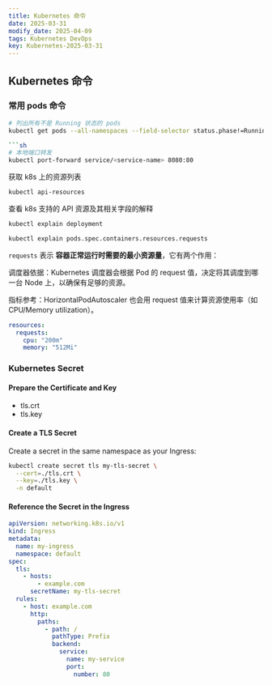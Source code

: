 ```yaml
---
title: Kubernetes 命令
date: 2025-03-31
modify_date: 2025-04-09
tags: Kubernetes DevOps
key: Kubernetes-2025-03-31
---
```


## Kubernetes 命令

### 常用 pods 命令

```sh
# 列出所有不是 Running 状态的 pods
kubectl get pods --all-namespaces --field-selector status.phase!=Running

```sh
# 本地端口转发
kubectl port-forward service/<service-name> 8080:80
```

<!--more-->

获取 k8s 上的资源列表

```sh
kubectl api-resources
```

查看 k8s 支持的 API 资源及其相关字段的解释

```sh
kubectl explain deployment

kubectl explain pods.spec.containers.resources.requests
```

`requests` 表示 **容器正常运行时需要的最小资源量**，它有两个作用：

调度器依据：Kubernetes 调度器会根据 Pod 的 request 值，决定将其调度到哪一台 Node 上，以确保有足够的资源。

指标参考：HorizontalPodAutoscaler 也会用 request 值来计算资源使用率（如 CPU/Memory utilization）。

```yaml
resources:
  requests:
    cpu: "200m"
    memory: "512Mi"
```

### Kubernetes Secret

#### Prepare the Certificate and Key

- tls.crt
- tls.key

#### Create a TLS Secret

Create a secret in the same namespace as your Ingress:

```bash
kubectl create secret tls my-tls-secret \
  --cert=./tls.crt \
  --key=./tls.key \
  -n default
```

#### Reference the Secret in the Ingress

```yaml
apiVersion: networking.k8s.io/v1
kind: Ingress
metadata:
  name: my-ingress
  namespace: default
spec:
  tls:
    - hosts:
        - example.com
      secretName: my-tls-secret
  rules:
    - host: example.com
      http:
        paths:
          - path: /
            pathType: Prefix
            backend:
              service:
                name: my-service
                port:
                  number: 80
```